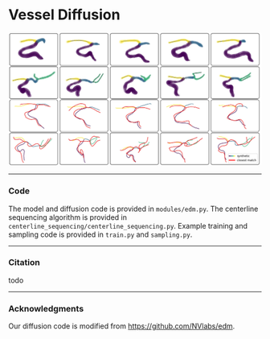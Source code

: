 # Vessel Diffusion

![image](images/vessels_smaller.png)

---

### Code

The model and diffusion code is provided in `modules/edm.py`. The centerline sequencing algorithm is provided in `centerline_sequencing/centerline_sequencing.py`. Example training and sampling code is provided in `train.py` and `sampling.py`.

---

### Citation

todo

---

### Acknowledgments

Our diffusion code is modified from https://github.com/NVlabs/edm.

